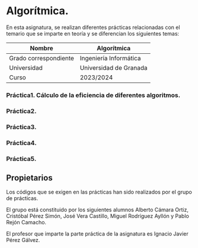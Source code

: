 # Algorítmica.

En esta asignatura, se realizan diferentes prácticas relacionadas con el temario que se imparte en teoría y se diferencian los siguientes temas:


| Nombre                | Algorítmica                                               |
| --------------------- | --------------------------------------------------------- |
| Grado correspondiente | Ingeniería Informática                                    |
| Universidad           | Universidad de Granada                                    |
| Curso                 | 2023/2024                                                 |


### Práctica1. Cálculo de la eficiencia de diferentes algoritmos.

### Práctica2. 

### Práctica3.

### Práctica4.

### Práctica5.



## Propietarios

Los códigos que se exigen en las prácticas han sido realizados por el grupo de prácticas.

El grupo está constituido por los siguientes alumnos Alberto Cámara Ortiz, Cristóbal Pérez Simón, José Vera Castillo, Miguel Rodríguez Ayllón y Pablo Rejón Camacho.

El profesor que imparte la parte práctica de la asignatura es Ignacio Javier Pérez Gálvez.